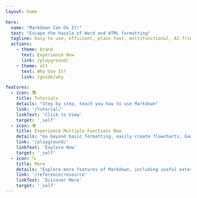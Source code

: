 ```yaml
---
layout: home

hero:
  name: "Markdown Can Do It!"
  text: "Escape the hassle of Word and HTML formatting"
  tagline: Easy to use, efficient, plain text, multifunctional, AI-friendly
  actions:
    - theme: brand
      text: Experience Now
      link: /playground/
    - theme: alt
      text: Why Use It?
      link: /guide/why

features:
  - icon: 📚
    title: Tutorials
    details: "Step by step, teach you how to use Markdown"
    link: '/tutorial/'
    linkText: 'Click to View'
    target: '_self'
  - icon: 🛠️
    title: Experience Multiple Functions Now
    details: "Go beyond basic formatting, easily create flowcharts, Gantt charts, presentations (PPT), etc."
    link: '/playground/'
    linkText: 'Explore Now'
    target: '_self'
  - icon: 🔍
    title: More
    details: "Explore more features of Markdown, including useful external links. Please choose as needed."
    link: '/reference/resource'
    linkText: 'Discover More'
    target: '_self'
---
```

